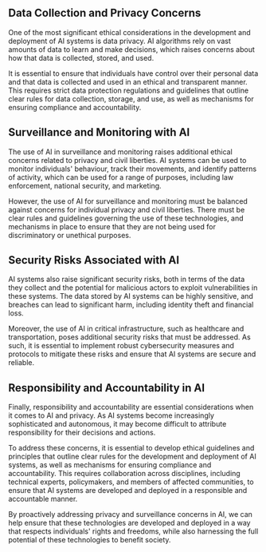 
Data Collection and Privacy Concerns
------------------------------------

One of the most significant ethical considerations in the development and deployment of AI systems is data privacy. AI algorithms rely on vast amounts of data to learn and make decisions, which raises concerns about how that data is collected, stored, and used.

It is essential to ensure that individuals have control over their personal data and that data is collected and used in an ethical and transparent manner. This requires strict data protection regulations and guidelines that outline clear rules for data collection, storage, and use, as well as mechanisms for ensuring compliance and accountability.

Surveillance and Monitoring with AI
-----------------------------------

The use of AI in surveillance and monitoring raises additional ethical concerns related to privacy and civil liberties. AI systems can be used to monitor individuals' behaviour, track their movements, and identify patterns of activity, which can be used for a range of purposes, including law enforcement, national security, and marketing.

However, the use of AI for surveillance and monitoring must be balanced against concerns for individual privacy and civil liberties. There must be clear rules and guidelines governing the use of these technologies, and mechanisms in place to ensure that they are not being used for discriminatory or unethical purposes.

Security Risks Associated with AI
---------------------------------

AI systems also raise significant security risks, both in terms of the data they collect and the potential for malicious actors to exploit vulnerabilities in these systems. The data stored by AI systems can be highly sensitive, and breaches can lead to significant harm, including identity theft and financial loss.

Moreover, the use of AI in critical infrastructure, such as healthcare and transportation, poses additional security risks that must be addressed. As such, it is essential to implement robust cybersecurity measures and protocols to mitigate these risks and ensure that AI systems are secure and reliable.

Responsibility and Accountability in AI
---------------------------------------

Finally, responsibility and accountability are essential considerations when it comes to AI and privacy. As AI systems become increasingly sophisticated and autonomous, it may become difficult to attribute responsibility for their decisions and actions.

To address these concerns, it is essential to develop ethical guidelines and principles that outline clear rules for the development and deployment of AI systems, as well as mechanisms for ensuring compliance and accountability. This requires collaboration across disciplines, including technical experts, policymakers, and members of affected communities, to ensure that AI systems are developed and deployed in a responsible and accountable manner.

By proactively addressing privacy and surveillance concerns in AI, we can help ensure that these technologies are developed and deployed in a way that respects individuals' rights and freedoms, while also harnessing the full potential of these technologies to benefit society.

